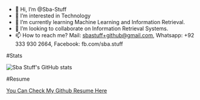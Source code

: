 - 👋 Hi, I’m @Sba-Stuff
- 👀 I’m interested in Technology
- 🌱 I’m currently learning Machine Learning and Information Retrieval.
- 💞️ I’m looking to collaborate on Information Retrieval Systems.
- 📫 How to reach me? Mail: sbastuff+github@gmail.com, Whatsapp: +92 333 930 2664, Facebook: fb.com/sba.stuff

<!---
Sba-Stuff/Sba-Stuff is a ✨ special ✨ repository because its `README.md` (this file) appears on your GitHub profile.
You can click the Preview link to take a look at your changes.
--->

#Stats

![Sba Stuff's GitHub stats](https://github-readme-stats.vercel.app/api?username=Sba-Stuff&show_icons=true&theme=merko)


#Resume

<a href="https://resume.github.io/?Sba-Stuff" target="_blank">You Can Check My Github Resume Here </a>
